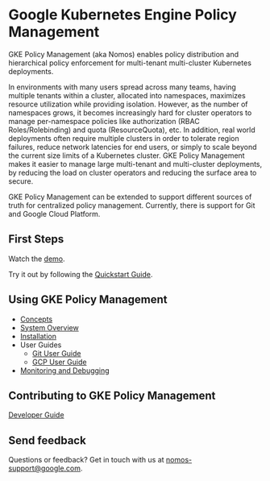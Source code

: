 # Google Kubernetes Engine Policy Management

GKE Policy Management (aka Nomos) enables policy distribution and hierarchical
policy enforcement for multi-tenant multi-cluster Kubernetes deployments.

In environments with many users spread across many teams, having multiple
tenants within a cluster, allocated into namespaces, maximizes resource
utilization while providing isolation. However, as the number of namespaces
grows, it becomes increasingly hard for cluster operators to manage
per-namespace policies like authorization (RBAC Roles/Rolebinding) and quota
(ResourceQuota), etc. In addition, real world deployments often require multiple
clusters in order to tolerate region failures, reduce network latencies for end
users, or simply to scale beyond the current size limits of a Kubernetes
cluster. GKE Policy Management makes it easier to manage large multi-tenant and
multi-cluster deployments, by reducing the load on cluster operators and
reducing the surface area to secure.

GKE Policy Management can be extended to support different sources of truth for
centralized policy management. Currently, there is support for Git and Google
Cloud Platform.

## First Steps

Watch the [demo](https://storage.googleapis.com/nomos-release/demo.mp4).

Try it out by following the [Quickstart Guide](docs/quickstart.md).

## Using GKE Policy Management

*   [Concepts](docs/concepts.md)
*   [System Overview](docs/system_overview.md)
*   [Installation](docs/installation.md)
*   User Guides
    *   [Git User Guide](docs/git_user_guide.md)
    *   [GCP User Guide](docs/gcp_user_guide.md)
*   [Monitoring and Debugging](docs/monitoring_and_debugging.md)

## Contributing to GKE Policy Management

[Developer Guide](docs/dev/guide.md)

## Send feedback

Questions or feedback? Get in touch with us at
[nomos-support@google.com](mailto:nomos-support@google.com).
